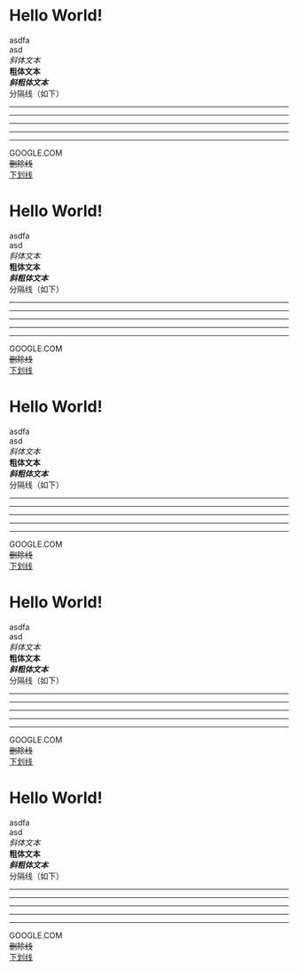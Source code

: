 # Hello World! 
asdfa  
asd  
*斜体文本*  
**粗体文本**  
***斜粗体文本***  
分隔线（如下）  
***
* * *
****
- - -
-----------
GOOGLE.COM  
~~删除线~~  
<u>下划线</u>
# Hello World! 
asdfa  
asd  
*斜体文本*  
**粗体文本**  
***斜粗体文本***  
分隔线（如下）  
***
* * *
****
- - -
-----------
GOOGLE.COM  
~~删除线~~  
<u>下划线</u>
# Hello World! 
asdfa  
asd  
*斜体文本*  
**粗体文本**  
***斜粗体文本***  
分隔线（如下）  
***
* * *
****
- - -
-----------
GOOGLE.COM  
~~删除线~~  
<u>下划线</u>
# Hello World! 
asdfa  
asd  
*斜体文本*  
**粗体文本**  
***斜粗体文本***  
分隔线（如下）  
***
* * *
****
- - -
-----------
GOOGLE.COM  
~~删除线~~  
<u>下划线</u>
# Hello World! 
asdfa  
asd  
*斜体文本*  
**粗体文本**  
***斜粗体文本***  
分隔线（如下）  
***
* * *
****
- - -
-----------
GOOGLE.COM  
~~删除线~~  
<u>下划线</u>
